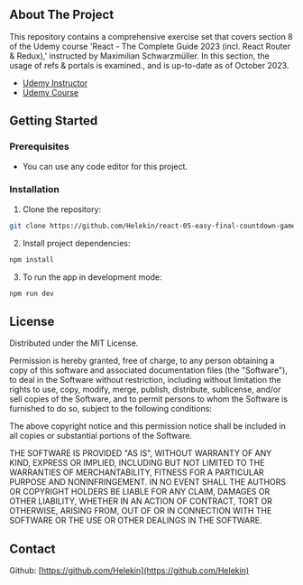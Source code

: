 ## About The Project

This repository contains a comprehensive exercise set that covers section 8 of the Udemy course 'React - The Complete Guide 2023 (incl. React Router & Redux),' instructed by Maximilian Schwarzmüller.  In this section, the usage of refs & portals is examined., and is up-to-date as of October 2023.

- [Udemy Instructor](https://www.udemy.com/user/maximilian-schwarzmuller/)
- [Udemy Course](https://www.udemy.com/course/react-the-complete-guide-incl-redux/)

## Getting Started

### Prerequisites

- You can use any code editor for this project.

### Installation

1. Clone the repository:

```sh
git clone https://github.com/Helekin/react-05-easy-final-countdown-game.git
```

2. Install project dependencies:

```sh
npm install
```

3. To run the app in development mode:

```sh
npm run dev
```

## License

Distributed under the MIT License.

Permission is hereby granted, free of charge, to any person obtaining a copy of this software and associated documentation files (the "Software"), to deal in the Software without restriction, including without limitation the rights to use, copy, modify, merge, publish, distribute, sublicense, and/or sell copies of the Software, and to permit persons to whom the Software is furnished to do so, subject to the following conditions:

The above copyright notice and this permission notice shall be included in all copies or substantial portions of the Software.

THE SOFTWARE IS PROVIDED "AS IS", WITHOUT WARRANTY OF ANY KIND, EXPRESS OR IMPLIED, INCLUDING BUT NOT LIMITED TO THE WARRANTIES OF MERCHANTABILITY, FITNESS FOR A PARTICULAR PURPOSE AND NONINFRINGEMENT. IN NO EVENT SHALL THE AUTHORS OR COPYRIGHT HOLDERS BE LIABLE FOR ANY CLAIM, DAMAGES OR OTHER LIABILITY, WHETHER IN AN ACTION OF CONTRACT, TORT OR OTHERWISE, ARISING FROM, OUT OF OR IN CONNECTION WITH THE SOFTWARE OR THE USE OR OTHER DEALINGS IN THE SOFTWARE.

## Contact

Github: [https://github.com/Helekin](https://github.com/Helekin)

